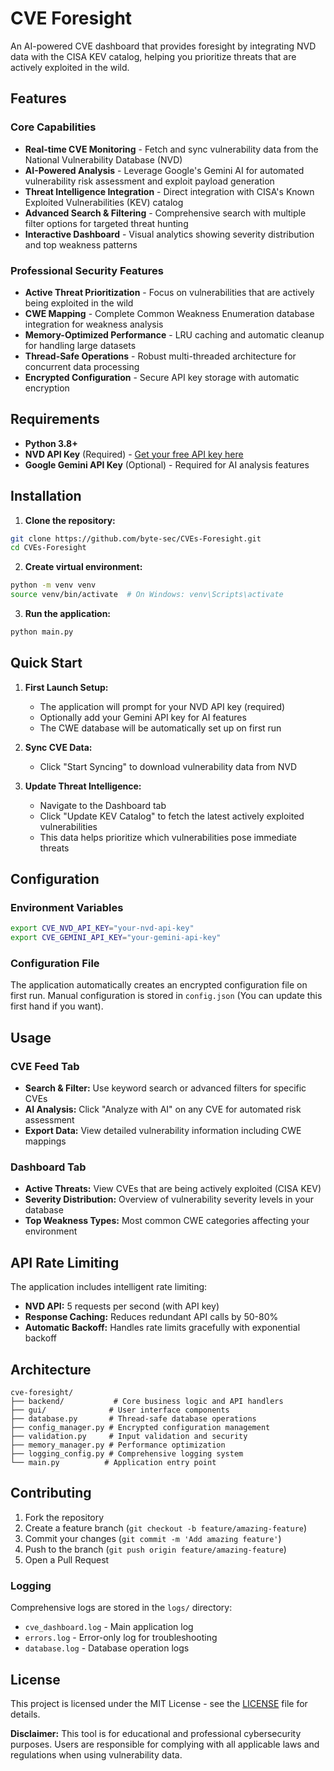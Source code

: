 # CVE Foresight

An AI-powered CVE dashboard that provides foresight by integrating NVD data with the CISA KEV catalog, helping you prioritize threats that are actively exploited in the wild.

## Features

### Core Capabilities
- **Real-time CVE Monitoring** - Fetch and sync vulnerability data from the National Vulnerability Database (NVD)
- **AI-Powered Analysis** - Leverage Google's Gemini AI for automated vulnerability risk assessment and exploit payload generation
- **Threat Intelligence Integration** - Direct integration with CISA's Known Exploited Vulnerabilities (KEV) catalog
- **Advanced Search & Filtering** - Comprehensive search with multiple filter options for targeted threat hunting
- **Interactive Dashboard** - Visual analytics showing severity distribution and top weakness patterns

### Professional Security Features
- **Active Threat Prioritization** - Focus on vulnerabilities that are actively being exploited in the wild
- **CWE Mapping** - Complete Common Weakness Enumeration database integration for weakness analysis
- **Memory-Optimized Performance** - LRU caching and automatic cleanup for handling large datasets
- **Thread-Safe Operations** - Robust multi-threaded architecture for concurrent data processing
- **Encrypted Configuration** - Secure API key storage with automatic encryption

## Requirements

- **Python 3.8+**
- **NVD API Key** (Required) - [Get your free API key here](https://nvd.nist.gov/developers/request-an-api-key)
- **Google Gemini API Key** (Optional) - Required for AI analysis features

## Installation

1. **Clone the repository:**
```bash
git clone https://github.com/byte-sec/CVEs-Foresight.git
cd CVEs-Foresight
```

2. **Create virtual environment:**
```bash
python -m venv venv
source venv/bin/activate  # On Windows: venv\Scripts\activate
```

3. **Run the application:**
```bash
python main.py
```

## Quick Start

1. **First Launch Setup:**
   - The application will prompt for your NVD API key (required)
   - Optionally add your Gemini API key for AI features
   - The CWE database will be automatically set up on first run

2. **Sync CVE Data:**
   - Click "Start Syncing" to download vulnerability data from NVD

3. **Update Threat Intelligence:**
   - Navigate to the Dashboard tab
   - Click "Update KEV Catalog" to fetch the latest actively exploited vulnerabilities
   - This data helps prioritize which vulnerabilities pose immediate threats

## Configuration

### Environment Variables
```bash
export CVE_NVD_API_KEY="your-nvd-api-key"
export CVE_GEMINI_API_KEY="your-gemini-api-key"
```

### Configuration File
The application automatically creates an encrypted configuration file on first run. Manual configuration is stored in `config.json` (You can update this first hand if you want).

## Usage

### CVE Feed Tab
- **Search & Filter:** Use keyword search or advanced filters for specific CVEs
- **AI Analysis:** Click "Analyze with AI" on any CVE for automated risk assessment
- **Export Data:** View detailed vulnerability information including CWE mappings

### Dashboard Tab
- **Active Threats:** View CVEs that are being actively exploited (CISA KEV)
- **Severity Distribution:** Overview of vulnerability severity levels in your database
- **Top Weakness Types:** Most common CWE categories affecting your environment

## API Rate Limiting

The application includes intelligent rate limiting:
- **NVD API:** 5 requests per second (with API key)
- **Response Caching:** Reduces redundant API calls by 50-80%
- **Automatic Backoff:** Handles rate limits gracefully with exponential backoff

## Architecture

```
cve-foresight/
├── backend/           # Core business logic and API handlers
├── gui/              # User interface components
├── database.py       # Thread-safe database operations
├── config_manager.py # Encrypted configuration management
├── validation.py     # Input validation and security
├── memory_manager.py # Performance optimization
├── logging_config.py # Comprehensive logging system
└── main.py          # Application entry point
```



## Contributing

1. Fork the repository
2. Create a feature branch (`git checkout -b feature/amazing-feature`)
3. Commit your changes (`git commit -m 'Add amazing feature'`)
4. Push to the branch (`git push origin feature/amazing-feature`)
5. Open a Pull Request


### Logging
Comprehensive logs are stored in the `logs/` directory:
- `cve_dashboard.log` - Main application log
- `errors.log` - Error-only log for troubleshooting
- `database.log` - Database operation logs

## License

This project is licensed under the MIT License - see the [LICENSE](LICENSE) file for details.



**Disclaimer:** This tool is for educational and professional cybersecurity purposes. Users are responsible for complying with all applicable laws and regulations when using vulnerability data.
